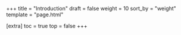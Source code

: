 +++
title = "Introduction"
draft = false
weight = 10
sort_by = "weight"
template = "page.html"

[extra]
toc = true
top = false
+++
